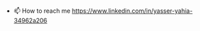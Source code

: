 - 📫 How to reach me https://www.linkedin.com/in/yasser-yahia-34962a206

<!---
yasseryehya/yasseryehya is a ✨ special ✨ repository because its `README.md` (this file) appears on your GitHub profile.
You can click the Preview link to take a look at your changes.
--->
